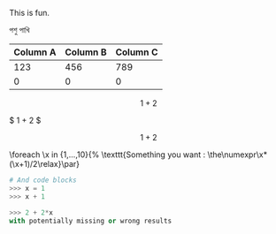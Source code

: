 This is fun.

পশু পাখি

| Column A | Column B | Column C |
|:---------|:---------|:---------|
| 123      | 456      | 789      |
| 0        | 0        | 0        |

<!--TBLFM C2=A1+A2; C1=56*78/4 -->

$$ 1 + 2 $$

$ 1 + 2 $

$$1+2$$

\foreach \x in {1,...,10}{%
  \texttt{Something you want : \the\numexpr\x*(\x+1)/2\relax}\par}
  
```Python
# And code blocks
>>> x = 1
>>> x + 1

>>> 2 + 2*x
with potentially missing or wrong results
```
